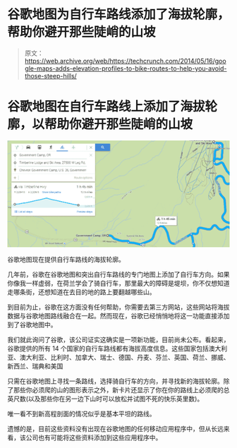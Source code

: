 # 谷歌地图为自行车路线添加了海拔轮廓，帮助你避开那些陡峭的山坡

> 原文：<https://web.archive.org/web/https://techcrunch.com/2014/05/16/google-maps-adds-elevation-profiles-to-bike-routes-to-help-you-avoid-those-steep-hills/>

# 谷歌地图在自行车路线上添加了海拔轮廓，以帮助你避开那些陡峭的山坡

![2014-05-16_1036](img/ec0172fba96a7d7d9ad7c2a59795bfd0.png)

谷歌地图现在提供自行车路线的海拔轮廓。

几年前，谷歌在谷歌地图和突出自行车路线的专门地图上添加了自行车方向。如果你像我一样虚弱，在荷兰学会了骑自行车，那里最大的障碍是堤坝，你不仅想知道走哪条街，还想知道在去目的地的路上要翻越哪些山。

到目前为止，谷歌在这方面没有任何帮助，你需要去第三方网站，这些网站将海拔数据与谷歌地图路线融合在一起。然而现在，谷歌已经悄悄地将这一功能直接添加到了谷歌地图中。

我们就此询问了谷歌，该公司证实这确实是一项新功能，目前尚未公布。看起来，谷歌提供的所有 14 个国家的自行车路线都有海拔高度信息。这些国家包括澳大利亚、澳大利亚、比利时、加拿大、瑞士、德国、丹麦、芬兰、英国、荷兰、挪威、新西兰、瑞典和美国

只需在谷歌地图上寻找一条路线，选择骑自行车的方向，并寻找新的海拔轮廓。除了那些你必须爬的山的图形表示之外，新卡片还显示了你在你的路线上必须爬的总英尺数(以及那些你在另一边下山时可以放松并试图不死的快乐英里数)。

唯一看不到新高程剖面的情况似乎是基本平坦的路线。

遗憾的是，目前这些资料没有出现在谷歌地图的任何移动应用程序中，但从长远来看，该公司也有可能将这些资料添加到这些应用程序中。